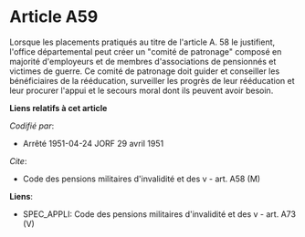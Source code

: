 # Article A59

Lorsque les placements pratiqués au titre de l'article A. 58 le justifient, l'office départemental peut créer un "comité de
patronage" composé en majorité d'employeurs et de membres d'associations de pensionnés et victimes de guerre. Ce comité de
patronage doit  guider et conseiller les bénéficiaires de la rééducation, surveiller les progrès de leur rééducation et leur
procurer l'appui et le secours moral dont ils peuvent avoir besoin.

**Liens relatifs à cet article**

_Codifié par_:

  - Arrêté 1951-04-24 JORF 29 avril 1951

_Cite_:

  - Code des pensions militaires d'invalidité et des v - art. A58 (M)

**Liens**:

  - SPEC_APPLI: Code des pensions militaires d'invalidité et des v - art. A73 (V)
